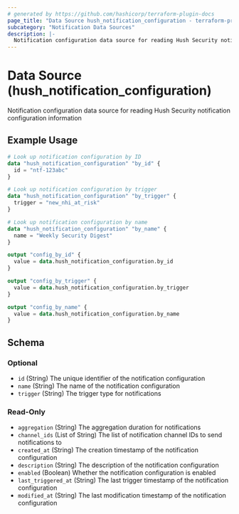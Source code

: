 ```yaml
---
# generated by https://github.com/hashicorp/terraform-plugin-docs
page_title: "Data Source hush_notification_configuration - terraform-provider-hush"
subcategory: "Notification Data Sources"
description: |-
  Notification configuration data source for reading Hush Security notification configuration information
---
```


# Data Source (hush_notification_configuration)

Notification configuration data source for reading Hush Security notification configuration information

## Example Usage

```terraform
# Look up notification configuration by ID
data "hush_notification_configuration" "by_id" {
  id = "ntf-123abc"
}

# Look up notification configuration by trigger
data "hush_notification_configuration" "by_trigger" {
  trigger = "new_nhi_at_risk"
}

# Look up notification configuration by name
data "hush_notification_configuration" "by_name" {
  name = "Weekly Security Digest"
}

output "config_by_id" {
  value = data.hush_notification_configuration.by_id
}

output "config_by_trigger" {
  value = data.hush_notification_configuration.by_trigger
}

output "config_by_name" {
  value = data.hush_notification_configuration.by_name
}
```

<!-- schema generated by tfplugindocs -->
## Schema

### Optional

- `id` (String) The unique identifier of the notification configuration
- `name` (String) The name of the notification configuration
- `trigger` (String) The trigger type for notifications

### Read-Only

- `aggregation` (String) The aggregation duration for notifications
- `channel_ids` (List of String) The list of notification channel IDs to send notifications to
- `created_at` (String) The creation timestamp of the notification configuration
- `description` (String) The description of the notification configuration
- `enabled` (Boolean) Whether the notification configuration is enabled
- `last_triggered_at` (String) The last trigger timestamp of the notification configuration
- `modified_at` (String) The last modification timestamp of the notification configuration
